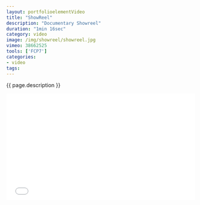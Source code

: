 ```yaml
---
layout: portfolioelementVideo
title: "ShowReel"
description: "Documentary Showreel"
duration: "1min 16sec"
category: video
image: /img/showreel/showreel.jpg
vimeo: 38662525
tools: ['FCP7']
categories: 
- video
tags:
---
```


 {{ page.description }}

<div class="videoWrapper">
<iframe src="//player.vimeo.com/video/38662525?title=0&amp;byline=0&amp;portrait=0" width="500" height="281" frameborder="0" webkitallowfullscreen mozallowfullscreen allowfullscreen></iframe>
</div>
